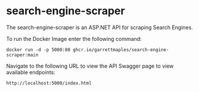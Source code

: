 # search-engine-scraper
The search-engine-scraper is an ASP.NET API for scraping Search Engines.

To run the Docker Image enter the following command:

`docker run -d -p 5000:80 ghcr.io/garrettmaples/search-engine-scraper:main`

Navigate to the following URL to view the API Swagger page to view available endpoints:

`http://localhost:5000/index.html`
